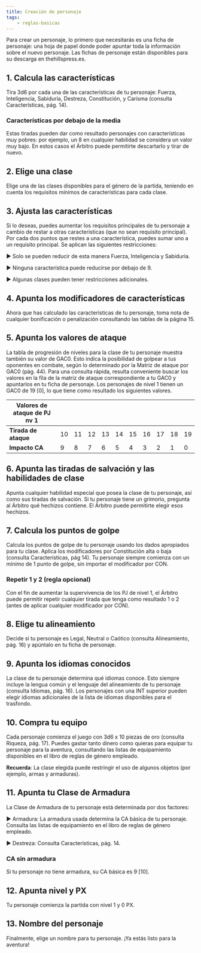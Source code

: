 ```yaml
---
title: Creación de personaje
tags:
    - reglas-basicas
---
```


Para crear un personaje, lo primero que necesitarás es una ficha de personaje: una hoja de papel donde poder apuntar toda la información sobre el nuevo personaje. Las fichas de personaje están disponibles para su descarga en thehillspress.es.

## 1. Calcula las características

Tira 3d6 por cada una de las características de tu personaje: Fuerza, Inteligencia, Sabiduría, Destreza, Constitución, y Carisma (consulta Características, pág. 14).

### Características por debajo de la media
Estas tiradas pueden dar como resultado personajes con características muy pobres: por ejemplo, un 8 en cualquier habilidad se considera un valor muy bajo. En estos casos el Árbitro puede permitirte descartarlo y tirar de nuevo.

## 2. Elige una clase
Elige una de las clases disponibles para el género de la partida, teniendo en cuenta los requisitos mínimos de características para cada clase.

## 3. Ajusta las características
Si lo deseas, puedes aumentar los requisitos principales de tu personaje a cambio de restar a otras características (que no sean requisito principal). Por cada dos puntos que restes a una característica, puedes sumar uno a un requisito principal. Se aplican las siguientes restricciones:

▶ Solo se pueden reducir de esta manera Fuerza, Inteligencia y Sabiduría.

▶ Ninguna característica puede reducirse por debajo de 9.

▶ Algunas clases pueden tener restricciones adicionales.

## 4. Apunta los modificadores de características
Ahora que has calculado las características de tu personaje, toma nota de cualquier bonificación o penalización consultando las tablas de la página 15.

## 5. Apunta los valores de ataque
La tabla de progresión de niveles para la clase de tu personaje muestra también su valor de GAC0. Esto indica la posibilidad de golpear a tus oponentes en combate, según lo determinado por la Matriz de ataque por GAC0 (pág. 44).
Para una consulta rápida, resulta conveniente buscar los valores en la fila de la matriz de ataque correspondiente a tu GAC0 y apuntarlos en tu ficha de personaje. Los personajes de nivel 1 tienen un GAC0 de 19 [0], lo que tiene como resultado los siguientes valores.

| Valores de ataque de PJ nv 1 |     |     |     |     |     |     |     |     |     |     |
| ---------------------------- | --- | --- | --- | --- | --- | --- | --- | --- | --- | --- |
| **Tirada de ataque**         | 10  | 11  | 12  | 13  | 14  | 15  | 16  | 17  | 18  | 19  |
| **Impacto CA**               | 9   | 8   | 7   | 6   | 5   | 4   | 3   | 2   | 1   | 0   |

## 6. Apunta las tiradas de salvación y las habilidades de clase
Apunta cualquier habilidad especial que posea la clase de tu personaje, así como sus tiradas de salvación. Si tu personaje tiene un grimorio, pregunta al Árbitro qué hechizos contiene. El Árbitro puede permitirte elegir esos hechizos.

## 7. Calcula los puntos de golpe
Calcula los puntos de golpe de tu personaje usando los dados apropiados para tu clase. Aplica los modificadores por Constitución alta o baja (consulta Características, pág 14). Tu personaje siempre comienza con un mínimo de 1 punto de golpe, sin importar el modificador por CON.

### Repetir 1 y 2 (regla opcional)

Con el fin de aumentar la supervivencia de los PJ de nivel 1, el Árbitro puede permitir repetir cualquier tirada que tenga como resultado 1 o 2 (antes de aplicar cualquier modificador por CON).

## 8. Elige tu alineamiento
Decide si tu personaje es Legal, Neutral o Caótico (consulta Alineamiento, pág. 16) y apúntalo en tu ficha de personaje.

## 9. Apunta los idiomas conocidos
La clase de tu personaje determina qué idiomas conoce. Esto siempre incluye la lengua común y el lenguaje del alineamiento de tu personaje (consulta Idiomas, pág. 16). Los personajes con una INT superior pueden elegir idiomas adicionales de la lista de idiomas disponibles para el trasfondo.

## 10. Compra tu equipo
Cada personaje comienza el juego con 3d6 x 10 piezas de oro (consulta Riqueza, pág. 17). Puedes gastar tanto dinero como quieras para equipar tu personaje para la aventura, consultando las listas de equipamiento disponibles en el libro de reglas de género empleado.

**Recuerda**: La clase elegida puede restringir el uso de algunos objetos (por ejemplo, armas y armaduras).

## 11. Apunta tu Clase de Armadura
La Clase de Armadura de tu personaje está determinada por dos factores:

▶ Armadura: La armadura usada determina la CA básica de tu personaje. Consulta las listas de equipamiento en el libro de reglas de género empleado.

▶ Destreza: Consulta Características, pág. 14.

### CA sin armadura
Si tu personaje no tiene armadura, su CA básica es 9 [10].

## 12. Apunta nivel y PX
Tu personaje comienza la partida con nivel 1 y 0 PX.

## 13. Nombre del personaje
Finalmente, elige un nombre para tu personaje. ¡Ya estás listo para la aventura!
